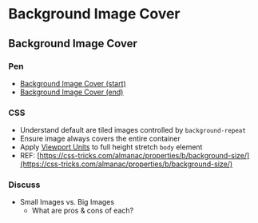 # Background Image Cover

## Background Image Cover

### Pen

* [Background Image Cover (start)](https://codepen.io/manikoth/pen/xxLxqvX)
* [Background Image Cover (end)](https://codepen.io/manikoth/pen/qBVEpKB)

### CSS

* Understand default are tiled images controlled by `background-repeat`
* Ensure image always covers the entire container
* Apply [Viewport Units](https://css-tricks.com/fun-viewport-units/) to full height stretch `body` element
* REF: [https://css-tricks.com/almanac/properties/b/background-size/](https://css-tricks.com/almanac/properties/b/background-size/)

### Discuss

* Small Images vs. Big Images
  * What are pros & cons of each?
